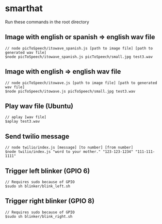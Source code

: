 # smarthat

Run these commands in the root directory

## Image with english or spanish => english wav file

```
// node picToSpeech/itowave_spanish.js [path to image file] [path to generated wav file]
$node picToSpeech/itowave_spanish.js picToSpeech/small.jpg test3.wav
```

## Image with english => english wav file

```
// node picToSpeech/itowave.js [path to image file] [path to generated wav file]
$node picToSpeech/itowave.js picToSpeech/small.jpg test3.wav
```

## Play wav file (Ubuntu)
```
// aplay [wav file]
$aplay test3.wav
```

## Send twilio message

```
// node twilio/index.js [message] [to number] [from number]
$node twilio/index.js "word to your mother." "123-123-1234" "111-111-1111"
```

## Trigger left blinker (GPIO 6)
```
// Requires sudo because of GPIO
$sudo sh blinker/blink_left.sh
```

## Trigger right blinker (GPIO 8)
```
// Requires sudo because of GPIO
$sudo sh blinker/blink_right.sh
```
